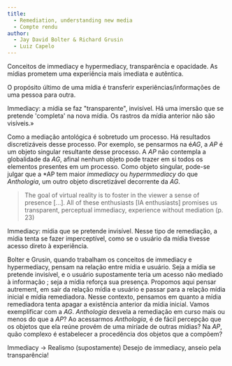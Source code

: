 ```yaml
---
title: 
  - Remediation, understanding new media
  - Compte rendu
author:
  - Jay David Bolter & Richard Grusin
  - Luiz Capelo
---
```


Conceitos de immediacy e hypermediacy, transparência e opacidade. 
As mídias prometem uma experiência mais imediata e autêntica.

O propósito último de uma mídia é transferir experiências/informações de uma pessoa para outra.

Immediacy: a mídia se faz "transparente", invisível. Há uma imersão que se pretende 'completa' na nova mídia. Os rastros da mídia anterior não são visíveis.»

Como a mediação antológica é sobretudo um processo. Há resultados discretizáveis desse processo. Por exemplo, se pensarmos na é*AG*, a *AP* é um objeto singular resultante desse processo. A *AP* não contempla a globalidade da *AG*, afinal nenhum objeto pode trazer em si todos os elementos presentes em um processo. Como objeto singular, pode-se julgar que a *AP tem maior *immediacy* ou *hypermmediacy* do que *Anthologia*, um outro objeto discretizável decorrente da *AG*.

> The goal of virtual reality is to foster in the viewer a sense of presence \[...]. All of these enthusiasts \[IA enthusiasts] promises us transparent, perceptual immediacy, experience without mediation (p. 23)

Immediacy: mídia que se pretende invisível. Nesse tipo de remediação, a mídia tenta se fazer imperceptível, como se o usuário da mídia tivesse acesso direto à experiência. 

Bolter e Grusin, quando trabalham os conceitos de immediacy e hypermediacy, pensam na relação entre mídia e usuário. Seja a mídia se pretende invisível, e o usuário supostamente teria um acesso não mediado à informação ; seja a mídia reforça sua presença. Propomos aqui pensar autrement, em sair da relação mídia e usuário e passar para a relação mídia inicial e mídia remediadora. Nesse contexto, pensamos em quanto a mídia remediadora tenta apagar a existência anterior da mídia inicial. Vamos exemplificar com a *AG*. *Anthologia* desvela a remediação em curso mais ou menos do que a *AP*? Ao acessarmos *Anthologia*, é de fácil percepção que os objetos que ela reúne provém de uma miríade de outras mídias? Na *AP*, quão complexo é estabelecer a procedência dos objetos que a compõem?

Immediacy -> Realismo (supostamente)
Desejo de immediacy, anseio pela transparência!





